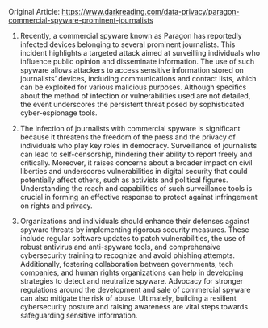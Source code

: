 Original Article: https://www.darkreading.com/data-privacy/paragon-commercial-spyware-prominent-journalists

1) Recently, a commercial spyware known as Paragon has reportedly infected devices belonging to several prominent journalists. This incident highlights a targeted attack aimed at surveilling individuals who influence public opinion and disseminate information. The use of such spyware allows attackers to access sensitive information stored on journalists’ devices, including communications and contact lists, which can be exploited for various malicious purposes. Although specifics about the method of infection or vulnerabilities used are not detailed, the event underscores the persistent threat posed by sophisticated cyber-espionage tools.

2) The infection of journalists with commercial spyware is significant because it threatens the freedom of the press and the privacy of individuals who play key roles in democracy. Surveillance of journalists can lead to self-censorship, hindering their ability to report freely and critically. Moreover, it raises concerns about a broader impact on civil liberties and underscores vulnerabilities in digital security that could potentially affect others, such as activists and political figures. Understanding the reach and capabilities of such surveillance tools is crucial in forming an effective response to protect against infringement on rights and privacy.

3) Organizations and individuals should enhance their defenses against spyware threats by implementing rigorous security measures. These include regular software updates to patch vulnerabilities, the use of robust antivirus and anti-spyware tools, and comprehensive cybersecurity training to recognize and avoid phishing attempts. Additionally, fostering collaboration between governments, tech companies, and human rights organizations can help in developing strategies to detect and neutralize spyware. Advocacy for stronger regulations around the development and sale of commercial spyware can also mitigate the risk of abuse. Ultimately, building a resilient cybersecurity posture and raising awareness are vital steps towards safeguarding sensitive information.